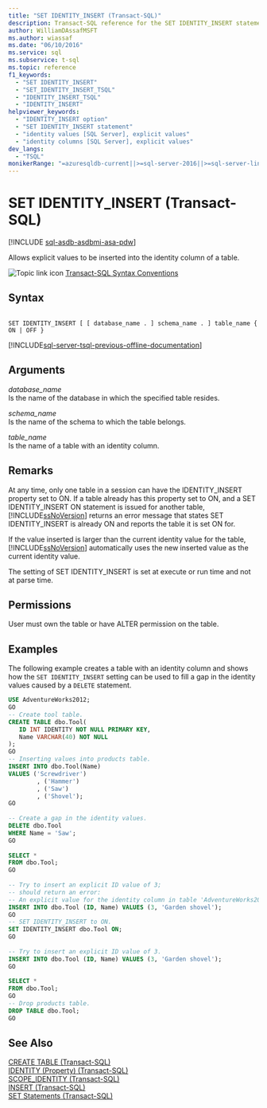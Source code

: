 ```yaml
---
title: "SET IDENTITY_INSERT (Transact-SQL)"
description: Transact-SQL reference for the SET IDENTITY_INSERT statement. When set to ON, this permits inserting explicit values into the identity column of a table.
author: WilliamDAssafMSFT
ms.author: wiassaf
ms.date: "06/10/2016"
ms.service: sql
ms.subservice: t-sql
ms.topic: reference
f1_keywords:
  - "SET IDENTITY_INSERT"
  - "SET_IDENTITY_INSERT_TSQL"
  - "IDENTITY_INSERT_TSQL"
  - "IDENTITY_INSERT"
helpviewer_keywords:
  - "IDENTITY_INSERT option"
  - "SET IDENTITY_INSERT statement"
  - "identity values [SQL Server], explicit values"
  - "identity columns [SQL Server], explicit values"
dev_langs:
  - "TSQL"
monikerRange: "=azuresqldb-current||>=sql-server-2016||>=sql-server-linux-2017||=azure-sqldw-latest"
---
```

# SET IDENTITY_INSERT (Transact-SQL)
[!INCLUDE [sql-asdb-asdbmi-asa-pdw](../../includes/applies-to-version/sql-asdb-asdbmi-asa.md)]

Allows explicit values to be inserted into the identity column of a table.  

 ![Topic link icon](../../database-engine/configure-windows/media/topic-link.gif "Topic link icon") [Transact-SQL Syntax Conventions](../../t-sql/language-elements/transact-sql-syntax-conventions-transact-sql.md)  
  
## Syntax  
  
```syntaxsql
  
SET IDENTITY_INSERT [ [ database_name . ] schema_name . ] table_name { ON | OFF }  
```  
  
[!INCLUDE[sql-server-tsql-previous-offline-documentation](../../includes/sql-server-tsql-previous-offline-documentation.md)]

## Arguments
 *database_name*  
 Is the name of the database in which the specified table resides.  
  
 *schema_name*  
 Is the name of the schema to which the table belongs.  
  
 *table_name*  
 Is the name of a table with an identity column.  
  
## Remarks  
 At any time, only one table in a session can have the IDENTITY_INSERT property set to ON. If a table already has this property set to ON, and a SET IDENTITY_INSERT ON statement is issued for another table, [!INCLUDE[ssNoVersion](../../includes/ssnoversion-md.md)] returns an error message that states SET IDENTITY_INSERT is already ON and reports the table it is set ON for.  
  
 If the value inserted is larger than the current identity value for the table, [!INCLUDE[ssNoVersion](../../includes/ssnoversion-md.md)] automatically uses the new inserted value as the current identity value.  
  
 The setting of SET IDENTITY_INSERT is set at execute or run time and not at parse time.  
  
## Permissions  
 User must own the table or have ALTER permission on the table.  
  
## Examples  
 The following example creates a table with an identity column and shows how the `SET IDENTITY_INSERT` setting can be used to fill a gap in the identity values caused by a `DELETE` statement.  
  
```sql
USE AdventureWorks2012;  
GO  
-- Create tool table.  
CREATE TABLE dbo.Tool(  
   ID INT IDENTITY NOT NULL PRIMARY KEY,   
   Name VARCHAR(40) NOT NULL  
);  
GO  
-- Inserting values into products table.  
INSERT INTO dbo.Tool(Name)   
VALUES ('Screwdriver')  
        , ('Hammer')  
        , ('Saw')  
        , ('Shovel');  
GO  
  
-- Create a gap in the identity values.  
DELETE dbo.Tool  
WHERE Name = 'Saw';  
GO  
  
SELECT *   
FROM dbo.Tool;  
GO  
  
-- Try to insert an explicit ID value of 3;  
-- should return an error:
-- An explicit value for the identity column in table 'AdventureWorks2012.dbo.Tool' can only be specified when a column list is used and IDENTITY_INSERT is ON.
INSERT INTO dbo.Tool (ID, Name) VALUES (3, 'Garden shovel');  
GO  
-- SET IDENTITY_INSERT to ON.  
SET IDENTITY_INSERT dbo.Tool ON;  
GO  
  
-- Try to insert an explicit ID value of 3.  
INSERT INTO dbo.Tool (ID, Name) VALUES (3, 'Garden shovel');  
GO  
  
SELECT *   
FROM dbo.Tool;  
GO  
-- Drop products table.  
DROP TABLE dbo.Tool;  
GO  
```  
  
## See Also  
 [CREATE TABLE &#40;Transact-SQL&#41;](../../t-sql/statements/create-table-transact-sql.md)   
 [IDENTITY &#40;Property&#41; &#40;Transact-SQL&#41;](../../t-sql/statements/create-table-transact-sql-identity-property.md)   
 [SCOPE_IDENTITY &#40;Transact-SQL&#41;](../../t-sql/functions/scope-identity-transact-sql.md)   
 [INSERT &#40;Transact-SQL&#41;](../../t-sql/statements/insert-transact-sql.md)   
 [SET Statements &#40;Transact-SQL&#41;](../../t-sql/statements/set-statements-transact-sql.md)  
  
  
